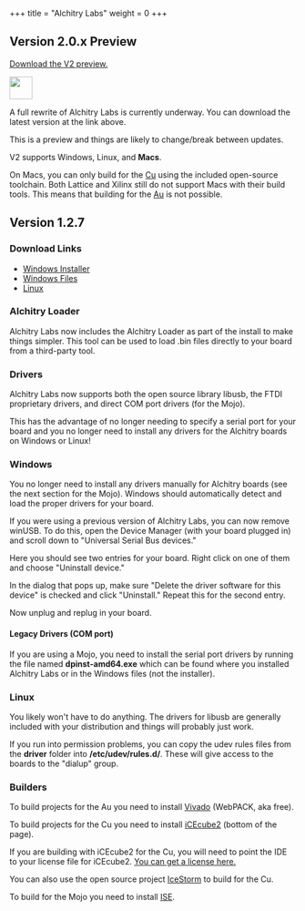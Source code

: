 +++
title = "Alchitry Labs"
weight = 0
+++

## Version 2.0.x Preview

[Download the V2 preview.](https://alchitry.com/Alchitry-Labs-V2/download.html)

<div class="img-left">

[<img src="https://img.shields.io/github/v/release/alchitry/Alchitry-Labs-V2" height="40px" />](https://github.com/alchitry/Alchitry-Labs-V2)

</div>

A full rewrite of Alchitry Labs is currently underway. You can download the latest version at the link above.

This is a preview and things are likely to change/break between updates.

V2 supports Windows, Linux, and **Macs**.

On Macs, you can only build for the [Cu](@/boards/cu.md) using the included open-source toolchain. Both Lattice and Xilinx still do not support Macs with their build tools. This means that building for the [Au](@/boards/au.md) is not possible.
## Version 1.2.7

### Download Links

- [Windows Installer](https://cdn.alchitry.com/labs/alchitry-labs-1.2.7-windows.msi)
- [Windows Files](https://cdn.alchitry.com/labs/alchitry-labs-1.2.7-windows.zip)
- [Linux](https://cdn.alchitry.com/labs/alchitry-labs-1.2.7-linux.tgz)

### Alchitry Loader

Alchitry Labs now includes the Alchitry Loader as part of the install to make things simpler. This tool can be used to load .bin files directly to your board from a third-party tool.
### Drivers

Alchitry Labs now supports both the open source library libusb, the FTDI proprietary drivers, and direct COM port drivers (for the Mojo).

This has the advantage of no longer needing to specify a serial port for your board and you no longer need to install any drivers for the Alchitry boards on Windows or Linux!
### Windows

You no longer need to install any drivers manually for Alchitry boards (see the next section for the Mojo). Windows should automatically detect and load the proper drivers for your board.

If you were using a previous version of Alchitry Labs, you can now remove winUSB. To do this, open the Device Manager (with your board plugged in) and scroll down to "Universal Serial Bus devices."

Here you should see two entries for your board. Right click on one of them and choose "Uninstall device."

In the dialog that pops up, make sure "Delete the driver software for this device" is checked and click "Uninstall." Repeat this for the second entry.

Now unplug and replug in your board.
#### Legacy Drivers (COM port)

If you are using a Mojo, you need to install the serial port drivers by running the file named **dpinst-amd64.exe** which can be found where you installed Alchitry Labs or in the Windows files (not the installer).
### Linux

You likely won't have to do anything. The drivers for libusb are generally included with your distribution and things will probably just work.

If you run into permission problems, you can copy the udev rules files from the **driver** folder into **/etc/udev/rules.d/**. These will give access to the boards to the "dialup" group.
### Builders

To build projects for the Au you need to install [Vivado](https://www.xilinx.com/support/download.html) (WebPACK, aka free).

To build projects for the Cu you need to install [iCEcube2](http://www.latticesemi.com/iCEcube2) (bottom of the page).

If you are building with iCEcube2 for the Cu, you will need to point the IDE to your license file for iCEcube2. [You can get a license here.](https://www.latticesemi.com/Support/Licensing/DiamondAndiCEcube2SoftwareLicensing/iceCube2)

You can also use the open source project [IceStorm](http://www.clifford.at/icestorm/) to build for the Cu.

To build for the Mojo you need to install [ISE](@/tutorials/setup/ise.md).